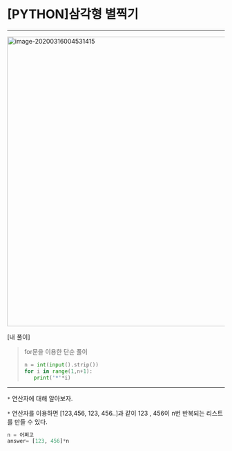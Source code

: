 # [PYTHON]삼각형 별찍기

--------

<img width="669" alt="image-20200316004531415" src="https://user-images.githubusercontent.com/49120090/78501956-767fa580-7799-11ea-96df-c9d1acd2456c.png">

[내 풀이]

>for문을 이용한 단순 풀이
>
>```python
>n = int(input().strip())
>for i in range(1,n+1):
>    print('*'*i)
>```

-------------

```*```  연산자에 대해 알아보자. 

```*``` 연산자를 이용하면 [123,456, 123, 456..]과 같이 123 , 456이 n번 반복되는 리스트를 만들 수 있다.

```python
n = 어쩌고
answer= [123, 456]*n
```

